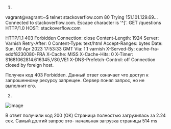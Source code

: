 1.

vagrant@vagrant:~$ telnet stackoverflow.com 80
Trying 151.101.129.69...
Connected to stackoverflow.com.
Escape character is '^]'.
GET /questions HTTP/1.0
HOST: stackoverflow.com

HTTP/1.1 403 Forbidden
Connection: close
Content-Length: 1924
Server: Varnish
Retry-After: 0
Content-Type: text/html
Accept-Ranges: bytes
Date: Sun, 09 Apr 2023 17:53:33 GMT
Via: 1.1 varnish
X-Served-By: cache-fra-eddf8230080-FRA
X-Cache: MISS
X-Cache-Hits: 0
X-Timer: S1681062814.616345,VS0,VE1
X-DNS-Prefetch-Control: off
Connection closed by foreign host.

Получен код 403 Forbidden. Данный ответ означает что доступ к запрошенному ресурсу запрещен. Сервер понял запрос, но не выполнит его.

2.

![image](https://user-images.githubusercontent.com/127683348/230790533-7665c311-7758-4e61-bb11-cbb48e243f2e.png)

В ответ получили код 200 (OK)
Страница полностью загрузилась за 2.24 сек.
Самый долгий запрос это- начальная загрузка страницы 514 ms



